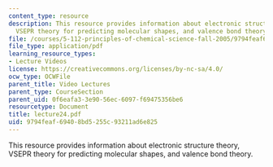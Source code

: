 ```yaml
---
content_type: resource
description: This resource provides information about electronic structure theory,
  VSEPR theory for predicting molecular shapes, and valence bond theory.
file: /courses/5-112-principles-of-chemical-science-fall-2005/9794feaf69408bd5255c93211ad6e825_lecture24.pdf
file_type: application/pdf
learning_resource_types:
- Lecture Videos
license: https://creativecommons.org/licenses/by-nc-sa/4.0/
ocw_type: OCWFile
parent_title: Video Lectures
parent_type: CourseSection
parent_uid: 0f6eafa3-3e90-56ec-6097-f69475356be6
resourcetype: Document
title: lecture24.pdf
uid: 9794feaf-6940-8bd5-255c-93211ad6e825
---
```

This resource provides information about electronic structure theory, VSEPR theory for predicting molecular shapes, and valence bond theory.